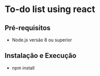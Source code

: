 # To-do list using react

## Pré-requisitos

- Node.js versão 8 ou superior

## Instalação e Execução

* npm install